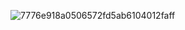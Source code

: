 ![7776e918a0506572fd5ab6104012faff](https://github.com/nnsweet/IOT_BTCversion/assets/109061419/6674e116-75ae-4a5e-8201-9c9eff1f295f)

